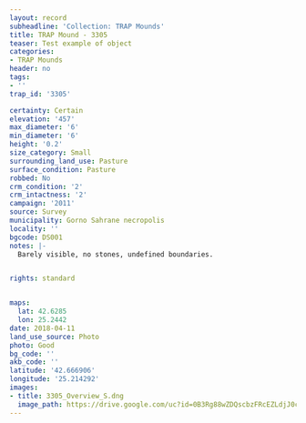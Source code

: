 ```yaml
---
layout: record
subheadline: 'Collection: TRAP Mounds'
title: TRAP Mound - 3305
teaser: Test example of object
categories:
- TRAP Mounds
header: no
tags:
- ''
trap_id: '3305'

certainty: Certain
elevation: '457'
max_diameter: '6'
min_diameter: '6'
height: '0.2'
size_category: Small
surrounding_land_use: Pasture
surface_condition: Pasture
robbed: No
crm_condition: '2'
crm_intactness: '2'
campaign: '2011'
source: Survey
municipality: Gorno Sahrane necropolis
locality: ''
bgcode: DS001
notes: |-
  Barely visible, no stones, undefined boundaries.


rights: standard


maps:
  lat: 42.6285
  lon: 25.2442
date: 2018-04-11
land_use_source: Photo
photo: Good
bg_code: ''
akb_code: ''
latitude: '42.666906'
longitude: '25.214292'
images:
- title: 3305_Overview_S.dng
  image_path: https://drive.google.com/uc?id=0B3Rg88wZDQscbzFRcEZLdjJ0cFE
---
```

